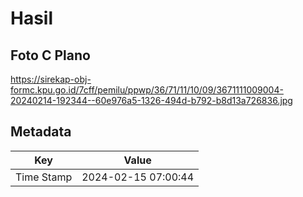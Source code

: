 # Hasil

## Foto C Plano

https://sirekap-obj-formc.kpu.go.id/7cff/pemilu/ppwp/36/71/11/10/09/3671111009004-20240214-192344--60e976a5-1326-494d-b792-b8d13a726836.jpg


## Metadata

| Key        | Value               |
| ---------- | ------------------- |
| Time Stamp | 2024-02-15 07:00:44 |



